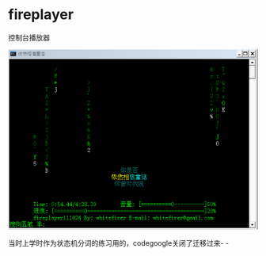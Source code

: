 # fireplayer
控制台播放器

![](https://raw.githubusercontent.com/whitefirer/fireplayer/master/fireplay.bmp)

当时上学时作为状态机分词的练习用的，codegoogle关闭了迁移过来- -
